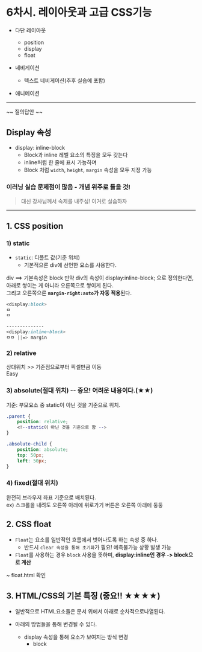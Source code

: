 
# 6차시. 레이아웃과 고급 CSS기능

- 다단 레이아웃
    - position
    - display
    - float

- 네비게이션
    - 텍스트 네비게이션(추후 실습에 포함)
- 애니메이션

---
~~ 질의답안 ~~
## Display 속성
- display: inline-block
    - Block과 inline 레벨 요소의 특징을 모두 갖는다
    - inline처럼 한 줄에 표시 가능하며
    - Block 처럼 `width`, `height`, `margin` 속성을 모두 지정 가능

### 이러닝 실습 문제점이 많음 - 개념 위주로 들을 것!
> 대신 강사님께서 숙제를 내주심! 이거로 실습하자
---
## 1. CSS position
### 1) static
- `static`: 디폴트 값(기준 위치)
    - 기본적으론 div에 선언한 요소를 사용한다.

div ==> 기본속성은 block
만약 div의 속성이 display:inline-block; 으로 정의한다면,  
아래로 쌓이는 게 아니라 오른쪽으로 쌓이게 된다.  
그리고 오른쪽으론 **`margin-right:auto`가 자동 적용**된다.

```CSS
<display:block>
ㅁ
ㅁ

--------------
<display:inline-block>
ㅁㅁ ||=> margin
```
### 2) relative
상대위치 >> 기준점으로부터 픽셀만큼 이동  
Easy

### 3) absolute(절대 위치) -- 중요! 어려운 내용이다.(★★)
기준: 부모요소 중 static이 아닌 것을 기준으로 위치.
```CSS
.parent {
    position: relative;
    <!--static이 아닌 것을 기준으로 함 -->
}

.absolute-child {
    position: absolute;
    top: 50px;
    left: 50px;
}
```

### 4) fixed(절대 위치)
완전히 브라우저 좌표 기준으로 배치된다.  
ex) 스크롤을 내려도 오른쪽 아래에 위로가기 버튼은 오른쪽 아래에 둥둥

## 2. CSS float
- `Float`는 요소를 일반적인 흐름에서 벗어나도록 하는 속성 중 하나.
    - 반드시 `clear 속성을 통해 초기화`가 필요! 예측불가능 상황 발생 가능
- `Float`를 사용하는 경우 `block` 사용을 뜻하며, **display:inline인 경우 -> block으로 계산**

~ float.html 확인

## 3. HTML/CSS의 기본 특징 (중요!! ★★★★)
- 일반적으로 HTML요소들은 문서 위에서 아래로 순차적으로나열된다.

- 아래의 방법들을 통해 변경될 수 있다.
    - display 속성을 통해 요소가 보여지는 방식 변경
        - block
